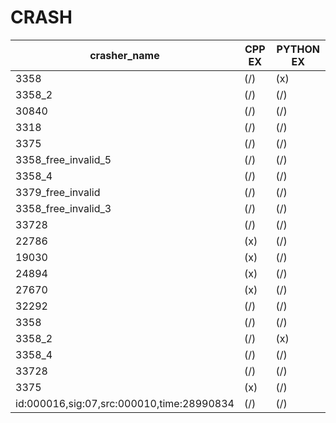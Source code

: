 # CRASH

|crasher_name   	|  CPP EX	|  PYTHON EX|
|---	|---	|---	|
|3358   | (/)  	|   (x)	|
|3358_2 | (/)  	|   (/)	|
|30840	| (/)  	|   (/)	|
|3318   | (/)  	|   (/)	|
|3375 	| (/)  	|   (/)	|
|3358_free_invalid_5   	| (/)  	| (/)  	|
|3358_4   	|  (/) 	|   (/)	|
|3379_free_invalid   	|  (/) 	|  (/) 	|
|3358_free_invalid_3   	|  (/) 	|  (/) 	|
|33728   	|  (/) 	|  (/) 	|
|22786   	|  (x) 	|  (/) 	|
|19030   	|  (x) 	|  (/) 	|
|24894|  (x) 	|  (/) 	|
|27670|  (x) 	|  (/) 	|
|32292|  (/) 	|  (/) 	|
|3358|  (/) 	|  (/) 	|
|3358_2|  (/) 	|  (x) 	|
|3358_4|  (/) 	|  (/) 	|
|33728|  (/) 	|  (/) 	|
|3375|  (x) 	|  (/) 	|
|id:000016,sig:07,src:000010,time:28990834   	|  (/) 	|  (/) 	|


